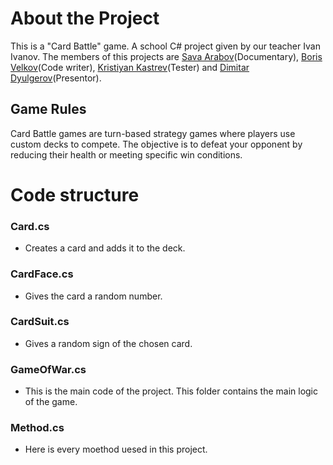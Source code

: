 # About the Project

This is a "Card Battle" game. A school C# project given by our teacher Ivan Ivanov. The members of this projects are [Sava Arabov](https://github.com/SavaArabov)(Documentary), [Boris Velkov](https://github.com/BorkoAXT)(Code writer), [Kristiyan Kastrev](https://github.com/KristiyanKastrev)(Tester) and [Dimitar Dyulgerov](https://github.com/DimitarDyul)(Presentor).

## Game Rules
Card Battle games are turn-based strategy games where players use custom decks to compete. The objective is to defeat your opponent by reducing their health or meeting specific win conditions.

# Code structure

### Card.cs
* Creates a card and adds it to the deck.

### CardFace.cs
* Gives the card a random number.

### CardSuit.cs
* Gives a random sign of the chosen card.

### GameOfWar.cs
* This is the main code of the project. This folder contains the main logic of the game.

### Method.cs
* Here is every moethod uesed in this project.
